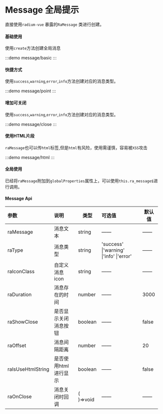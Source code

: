 # Message 全局提示

直接使用`radium-vue` 暴露的`RaMessage` 类进行创建。



#### 基础使用

使用`create`方法创建全局消息

:::demo
message/basic
:::





#### 快捷方式

使用`success`,`warning`,`error`,`info`方法创建对应的消息类型。

:::demo
message/point
:::



#### 增加可关闭

使用`success`,`warning`,`error`,`info`方法创建对应的消息类型。

:::demo
message/close
:::



#### 使用HTML片段

`raMessage`也可以传`html`标签,但是`html`有风险，使用需谨慎，容易被`XSS`攻击

:::demo
message/html
:::



#### 全局使用

已经将`raMessage`附加到`globalProperties`属性上，可以使用`this.ra_message$`进行调用。



#### Message Api

| 参数              | 说明                 | 类型      | 可选值                                   | 默认值 |
| :---------------- | :------------------- | --------- | :--------------------------------------- | ------ |
| raMessage         | 消息文本             | string    | ——                                       | ——     |
| raType            | 消息类型             | string    | 'success' \|'warning' \|'info' \|'error' | ——     |
| raIconClass       | 自定义消息icon       | string    | ——                                       | ——     |
| raDuration        | 消息存在的时间       | number    | ——                                       | 3000   |
| raShowClose       | 是否显示关闭消息按钮 | boolean   | ——                                       | false  |
| raOffset          | 消息间隔距离         | number    | ——                                       | 20     |
| raIsUseHtmlString | 是否使用html进行显示 | boolean   | ——                                       | false  |
| raOnClose         | 消息关闭时回调       | ( )=>void | ——                                       | ——     |



